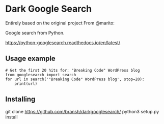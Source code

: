 Dark Google Search
============

Entirely based on the original project From @marito:

Google search from Python.

https://python-googlesearch.readthedocs.io/en/latest/

Usage example
-------------

    # Get the first 20 hits for: "Breaking Code" WordPress blog
    from googlesearch import search
    for url in search('"Breaking Code" WordPress blog', stop=20):
        print(url)

Installing
----------

git clone https://github.com/bransh/darkgooglesearch/
python3 setup.py install

